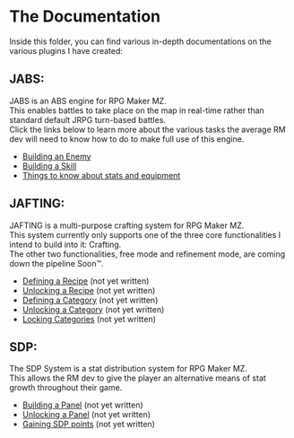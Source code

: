 # The Documentation

Inside this folder, you can find various in-depth documentations on the various plugins I have created:

## JABS:
JABS is an ABS engine for RPG Maker MZ.<br/>
This enables battles to take place on the map in real-time rather than standard default JRPG turn-based battles.<br/>
Click the links below to learn more about the various tasks the average RM dev will need to know how to do to make full use of this engine.
- [Building an Enemy](./JABS/JABS_buildingAnEnemy.md)
- [Building a Skill](./JABS/JABS_buildingASkill.md)
- [Things to know about stats and equipment](./JABS/JABS_statsAndEquipment.md)

## JAFTING:
JAFTING is a multi-purpose crafting system for RPG Maker MZ.<br/>
This system currently only supports one of the three core functionalities I intend to build into it: Crafting.<br/>
The other two functionalities, free mode and refinement mode, are coming down the pipeline Soon™.
- [Defining a Recipe]() (not yet written)
- [Unlocking a Recipe]() (not yet written)
- [Defining a Category]() (not yet written)
- [Unlocking a Category]() (not yet written)
- [Locking Categories]() (not yet written)

## SDP:
The SDP System is a stat distribution system for RPG Maker MZ.<br/>
This allows the RM dev to give the player an alternative means of stat growth throughout their game.
- [Building a Panel]() (not yet written)
- [Unlocking a Panel]() (not yet written)
- [Gaining SDP points]() (not yet written)